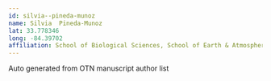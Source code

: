 ```yaml
---
id: silvia--pineda-munoz
name: Silvia  Pineda-Munoz
lat: 33.778346
long: -84.39702
affiliation: School of Biological Sciences, School of Earth & Atmospheric Sciences, Georgia Institute of Technology, Georgia, USA
---
```


Auto generated from OTN manuscript author list
